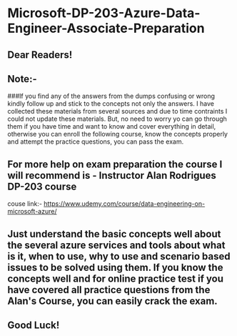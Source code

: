 # Microsoft-DP-203-Azure-Data-Engineer-Associate-Preparation
## Dear Readers! 
## Note:-
###If you find any of the answers from the dumps confusing or wrong kindly follow up and stick to the concepts not only the answers. I have collected these materials from several sources and due to time contraints I could not update these materials. But, no need to worry yo can go through them if you have time and want to know and cover everything in detail, otherwise you can enroll the following course, know the concepts properly and attempt the practice questions, you can pass the exam.

## For more help on exam preparation the course I will recommend is - Instructor Alan Rodrigues DP-203 course
couse link:-  https://www.udemy.com/course/data-engineering-on-microsoft-azure/

## Just understand the basic concepts well about the several azure services and tools about what is it, when to use, why to use and scenario based issues to be solved using them. If you know the concepts well and for online practice test if you have covered all practice questions from the Alan's Course, you can easily crack the exam.

## Good Luck!
